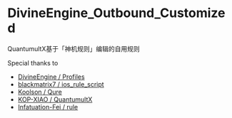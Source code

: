 # DivineEngine_Outbound_Customized
QuantumultX基于「神机规则」编辑的自用规则

Special thanks to
- [DivineEngine / Profiles](https://github.com/DivineEngine/Profiles/tree/master)
- [blackmatrix7 / ios_rule_script](https://github.com/blackmatrix7/ios_rule_script)
- [Koolson / Qure](https://github.com/Koolson/Qure)
- [KOP-XIAO / QuantumultX](https://github.com/KOP-XIAO/QuantumultX)
- [Infatuation-Fei / rule](https://github.com/Infatuation-Fei/rule)
